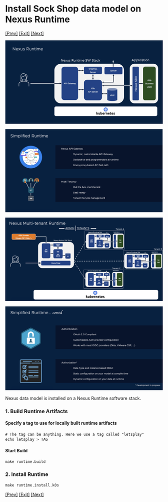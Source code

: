 # Install Sock Shop data model on Nexus Runtime
[[Prev]](Playground-InstallCLI-Lite.md) [[Exit]](../../README.md)  [[Next]](Playground-SockShop-Lite.md)

![NexusRuntime0](../images/Playground-9-Nexus-Runtime-0.png)

![NexusRuntime1](../images/Playground-9-Nexus-Runtime-1.png)

![NexusRuntime3](../images/Playground-9-Nexus-Runtime-3.png)

![NexusRuntime2](../images/Playground-10-Nexus-Runtime-2.png)


Nexus data model is installed on a Nexus Runtime software stack.

### 1. Build Runtime Artifacts
#### Specify a tag to use for locally built runtime artifacts
```
# The tag can be anything. Here we use a tag called "letsplay"
echo letsplay > TAG
```
#### Start Build
```
make runtime.build
```

### 2. Install Runtime
```
make runtime.install.k0s
```
[[Prev]](Playground-InstallCLI-Lite.md) [[Exit]](../../README.md)  [[Next]](Playground-SockShop-Lite.md)